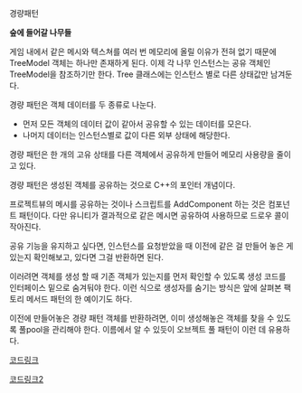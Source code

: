 경량패턴

**숲에 들어갈 나무들**

게임 내에서 같은 메시와 텍스쳐를 여러 번 메모리에 올릴 이유가 전혀 없기 때문에 TreeModel 객체는 하나만 존재하게 된다. 이제 각 나무 인스턴스는 공유 객체인 TreeModel을 참조하기만 한다. Tree 클래스에는 인스턴스 별로 다른 상태값만 남겨둔다. 

경량 패턴은 객체 데이터를 두 종류로 나눈다. 

- 먼저 모든 객체의 데이터 값이 같아서 공유할 수 있는 데이터를 모은다.
- 나머지 데이터는 인스턴스별로 값이 다른 외부 상태에 해당한다.

경량 패턴은 한 개의 고유 상태를 다른 객체에서 공유하게 만들어 메모리 사용량을 줄이고 있다. 

경량 패턴은 생성된 객체를 공유하는 것으로 C++의 포인터 개념이다.

프로젝트뷰의 메시를 공유하는 것이나 스크립트를 AddComponent 하는 것은 컴포넌트 패턴이다. 다만 유니티가 결과적으로 같은 메시면 공유하여 사용하므로 드로우 콜이 작아진다. 

공유 기능을 유지하고 싶다면, 인스턴스를 요청받았을 때 이전에 같은 걸 만들어 놓은 게 있는지 확인해보고, 있다면 그걸 반환하면 된다. 

이러려면 객체를 생성 할 때  기존 객체가 있는지를 먼저 확인할 수 있도록 생성 코드를 인터페이스 밑으로 숨겨둬야 한다. 이런 식으로 생성자를 숨기는 방식은 앞에 살펴본 팩토리 메서드 패턴의 한 예이기도 하다.

이전에 만들어놓은 경량 패턴 객체를 반환하려면, 이미 생성해놓은 객체를 찾을 수 있도록 풀pool을 관리해야 한다. 이름에서 알 수 있듯이 오브젝트 풀 패턴이 이런 데 유용하다.

[코드링크](https://docs.google.com/document/d/1Hw1vDDvUthf2zde2cGaIdna68bhkCcr_nRk0QMn5HYk/edit)

[코드링크2](https://docs.google.com/document/d/1SErOdwP5vxiVvoL39FKTVncnfslDa39ifcbxhYpacEU/edit)